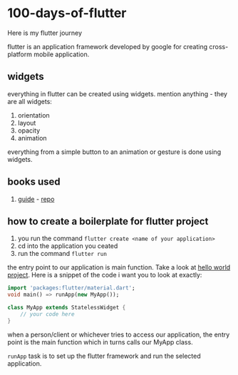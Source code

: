 # 100-days-of-flutter

Here is my flutter journey

flutter is an application framework developed by google for creating cross-platform mobile application.

## widgets

everything in flutter can be created using widgets. mention anything - they are all widgets:

1. orientation
2. layout
3. opacity
4. animation

everything from a simple button to an animation or gesture is done using widgets.

## books used

1. [guide](./resources/vdoc.pub_google-flutter-mobile-development-quick-start-guide%20(1).pdf) - [repo](https:/​/​github.com/​PacktPublishing/​Flutter-​Quick-​Start-​Guide/​tree/​master/​sample_​app)

## how to create a boilerplate for flutter project

1. you run the command `flutter create <name of your application>`
2. cd into the application you ceated
3. run the command `flutter run`

the entry point to our application is main function. Take a look at [hello world project](./day-0/hello_ultiverse/lib/main.dart). Here is a snippet of the code i want you to look at exactly:

```dart
import 'packages:flutter/material.dart';
void main() => runApp(new MyApp());

class MyApp extends StatelessWidget {
    // your code here
}

```

when a person/client or whichever tries to access our application, the entry point is the main function which in turns calls our MyApp class.

`runApp` task is to set up the flutter framework and run the selected application.

